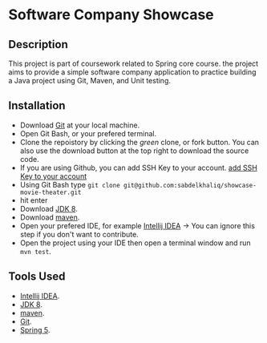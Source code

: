 # Software Company Showcase

## Description

This project is part of coursework related to Spring core course. the project aims to provide a simple software company application to practice building a Java project using Git, Maven, and Unit testing.


## Installation

- Download [Git](https://git-scm.com/downloads) at your local machine.
- Open Git Bash, or your prefered terminal.
- Clone the repoistory by clicking the _green_ clone, or fork button. You can also use the download button at the top right to download the source code.
- If you are using Github, you can add SSH Key to your account. [add SSH Key to your account](https://help.github.com/en/enterprise/2.15/user/articles/adding-a-new-ssh-key-to-your-github-account)
- Using Git Bash type ```git clone git@github.com:sabdelkhaliq/showcase-movie-theater.git```
- hit enter
- Download [JDK 8](https://www.oracle.com/java/technologies/javase-jdk8-downloads.html).
- Download [maven](https://maven.apache.org/download.cgi).
- Open your prefered IDE, for example [Intellij IDEA](https://www.jetbrains.com/idea/download) -> You can ignore this step if you don't want to contribute.
- Open the project using your IDE then open a terminal window and run `mvn test`.

## Tools Used

- [Intellij IDEA](https://www.jetbrains.com/idea/download).
- [JDK 8](https://www.oracle.com/java/technologies/javase-jdk8-downloads.html).
- [maven](https://maven.apache.org/download.cgi).
- [Git](https://git-scm.com/downloads).
- [Spring 5](https://spring.io/projects/spring-framework).
